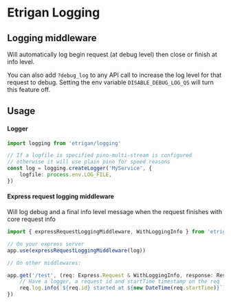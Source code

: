 # Etrigan Logging

## Logging middleware

Will automatically log begin request (at debug level) then close or finish at info level.

You can also add `?debug_log` to any API call to increase the log level for that request to debug. Setting the env variable `DISABLE_DEBUG_LOG_QS` will turn this feature off.

## Usage

#### Logger

```ts
import logging from 'etrigan/logging'

// If a logfile is specified pino-multi-stream is configured
// otherwise it will use plain pino for speed reasons
const log = logging.createLogger('MyService', {
    logfile: process.env.LOG_FILE,
})
```

#### Express request logging middleware

Will log debug and a final info level message when the request finishes with core request info

```ts
import { expressRequestLoggingMiddleware, WithLoggingInfo } from 'etrigan/logging'

// On your express server
app.use(expressRequestLoggingMiddleware(log))

// On other middlewares:

app.get('/test', (req: Express.Request & WithLoggingInfo, response: Response) => {
    // Have a logger, a request id and startTime timestamp on the req
    req.log.info(`${req.id} started at ${new DateTime(req.startTime)}`)
})
```
